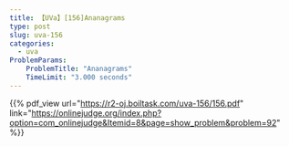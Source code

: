 ```yaml
---
title: 【UVa】[156]Ananagrams
type: post
slug: uva-156
categories:
  - uva
ProblemParams:
    ProblemTitle: "Ananagrams"
    TimeLimit: "3.000 seconds"
---
```


{{% pdf_view
url="https://r2-oj.boiltask.com/uva-156/156.pdf"
link="https://onlinejudge.org/index.php?option=com_onlinejudge&Itemid=8&page=show_problem&problem=92"
%}}
